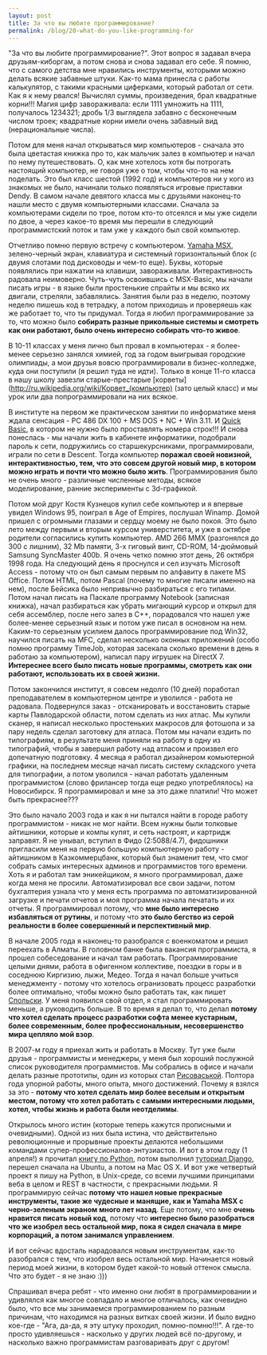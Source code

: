 ```yaml
---
layout: post
title: За что вы любите программирование?
permalink: /blog/20-what-do-you-like-programming-for
---
```

"За что вы любите программирование?". Этот вопрос я задавал вчера друзьям-киборгам, а потом снова и снова задавал его себе. Я помню, что с самого детства мне нравились инструменты, которыми можно делать всякие забавные штуки. Как-то мама принесла с работы калькулятор, с такими красными циферками, который работал от сети. Как я к нему рвался! Вычислял суммы, произведения, брал квадратные корни!!! Магия цифр завораживала: если 1111 умножить на 1111, получалось 1234321; дробь 1/3 выглядела забавно с бесконечным числом троек; квадратные корни имели очень забавный вид (нерациональные числа).

Потом для меня начал открываться мир компьютеров - сначала это была цветастая книжка про то, как мальчик залез в компьютер и начал по нему путешествовать. О, как мне хотелось хотя бы потрогать настоящий компьютер, не говоря уже о том, чтобы что-то на нем поделать. Это был класс шестой (1992 год) и компьютеров ни у кого из знакомых не было, начинали только появляться игровые приставки Dendy. В самом начале девятого класса мы с друзьями наконец-то нашли место с двумя компьютерными классами. Сначала за компьютерами сидели по трое, потом кто-то отсеялся и мы уже сидели по двое, а через какое-то время мы перешли в следующий программистский поток и там уже у каждого был свой компьютер. 
<!--more-->

Отчетливо помню первую встречу с компьютером. [Yamaha MSX](http://ru.wikipedia.org/wiki/Ямаха_КУВТ), зелено-черный экран, клавиатура и системный горизонтальный блок (с двумя слотами под дисководы и чем-то еще). Буквы, которые появлялись при нажатии на клавиши, завораживали. Интерактивность радовала неимоверно. Чуть-чуть освоившись с MSX-Basic, мы начали писать игры - в языке были простенькие спрайты и мы всяко их двигали, стреляли, забавлялись. Занятия были раз в неделю, поэтому неделю пишешь код в тетрадку, а потом приходишь и проверяешь как же работает то, что ты придумал. Тогда я любил программирование за то, что можно было **собирать разные прикольные системы и смотреть как они работают, было очень интересно собирать что-то живое**.

В 10-11 классах у меня лично был провал в компьютерах - я более-менее серьезно занялся химией, год за годом выигрывая городские олимпиады, а мои друзья вовсю программировали в бизнес-колледже, куда они поступили (я решил туда не идти). Только в конце 11-го класса в нашу школу завезли старые-престарые  [корветы](http://ru.wikipedia.org/wiki/Корвет_(компьютер) (зато целый класс) и мы урок или два попрограммировали на них всякое.

В институте на первом же практическом занятии по информатике меня ждала сенсация - PC 486 DX 100 + MS DOS + NC + Win 3.11. И [Quick Basic](http://en.wikipedia.org/wiki/QuickBASIC), в котором не нужно было проставлять номера строк!!! И снова понеслась - мы начали жить в кабинете информатики, подобрали пароль к сети, подружились со старшекурсниками, программировали, играли по сети в Descent. Тогда компьютер **поражал своей новизной, интерактивностью, тем, что это совсем другой новый мир, в котором можно играть и почти что можно было жить**. Программирования было не очень много - различные численные методы, всякое моделирование, ранние эксперименты с 3d-графикой.

Потом мой друг Костя Кузнецов купил себе компьютер и я впервые увидел Windows 95, поиграл в Age of Empires, послушал Winamp. Домой пришел с огромными глазами и сердцу моему не было покоя. Это было лето между первым и вторым курсом универститета, и уже в октябре родители согласились купить компьютер. AMD 266 MMX (разгонялся до 300 с лишним), 32 Mb памяти, 3-х гиговый винт, CD-ROM, 14-дюймовый Samsung SyncMaster 400b. Я очень четко помню этот день, 26 октября 1998 года. На следующий день я проснулся и сел изучать Microsoft Access - потому что он был самым первым по алфавиту в пакете MS Office. Потом HTML, потом Pascal (почему то многие писали именно на нем), после Бейсика было непривычно разбираться с его типами. Потом начал писать на Паскале программу Notebook (записная книжка), начал разбираться как убрать мигающий курсор и открыл для себя ассемблер, после него залез в C++, порадовался что нашел уже более-менее серьезный язык и потом уже писал в основном на нем. Каким-то серьезным усилием далось программирование под Win32, научился писать на MFC, сделал несколько оконных приложений (особо помню программу TimeJob, которая засекала сколько времени в день я работаю за компьютером), написал пару игрушек на DirectX 7. **Интереснее всего было писать новые программы, смотреть как они работают, использовать их в своей жизни.**

Потом закончился институт, я совсем недолго (10 дней) поработал преподавателем в компьютерном центре и уволился - работа не радовала. Подвернулся заказ - отсканировать и восстановить старые карты Павлодарской области, потом сделать из них атлас. Мы купили сканер, я написал несколько простеньких макросов для фотошопа и за пару недель сделал заготовку для атласа. Потом мы начали ездить по типографиям, в результате меня приняли на работу в одну из типографий, чтобы я завершил работу над атласом и произвел его допечатную подготовку. 4 месяца я работал дизайнером комьютерной графики, на последнем месяце начал писать систему складского учета для типографии, а потом уволился - начал работать удаленным программистом (слово фрилансер тогда еще редко употреблялось) на Новосибирск. Я программировал и мне за это даже платили! Что может быть прекраснее???

Это было начало 2003 года и как я ни пытался найти в городе работу программистом - никак не мог найти. Всем нужны были толковые айтишники, которые и компы купят, и сеть настроят, и картридж заправят. Я не унывал, вступил в Фидо (2:5088/4.7), фидошники пригласили меня на первую большую компьютерную работу - айтишником в Казкоммерцбанк, который был знаменит тем, что смог собрать самых интересных админов и программистов того времени. Хоть я и работал там эникейщиком, я много программировал, даже когда меня не просили. Автоматизировал все свои задачи, потом бухгалтерия узнала что у меня есть программа по автоматизированной загрузке и печати отчетов и моя программа начала печатать и их отчеты. Я программировал потому, что **мне было интересно избавляться от рутины**, и потому что **это было бегство из серой реальности в более совершенный и перспективный мир**.

В начале 2005 года я наконец-то разобрался с военкоматом и решил переехать в Алматы. В головном банке была вакансия программиста, я прошел собеседование и начал там работать. Программирование целыми днями, работа в офигенном коллективе, поездки в горы и в соседнюю Киргизию, лыжи, Медео. Тогда я начал больше учиться менеджменту - потому что хотелось огранизовать процесс разработки более оптимально, чтобы можно было работать так, как пишет [Спольски](http://www.joelonsoftware.com/). У меня появился свой отдел, я стал программировать меньше, а руководить больше. В то время я делал то, что делал **потому что хотел сделать процесс разработки софта менее кустарным, более современным, более профессиональным, несовершенство мира цепляло мой взор**. 

В 2007-м году я приехал жить и работать в Москву. Тут уже были друзья - программисты и менеджеры, у меня был хороший послужной список руководителя программистов. Мы собрались в офисе и начали делать разные прототипы, один из которых стал [Рисоваськой](http://risovaska.ru/). Полтора года упорной работы, много опыта, много достижений. Почему я взялся за это - **потому что хотел сделать мир более веселым и открытым местом, потому что хотел работать с самыми интересными людьми, хотел, чтобы жизнь и работа были неотделимы**. 

Открылось много истин (которые теперь кажутся прописными и очевидными). Одной из них была истина, что действительно революционные и прорывные проекты делаются небольшими командами супер-профессионалов-энтузиастов. И вот в этом году (1 апреля!) я прочитал [книгу по Python](http://www.python.ru/files/book-ods.pdf), потом выполнил [туториал Django](http://docs.djangoproject.com/en/dev/intro/tutorial01/), перешел сначала на Ubuntu, а потом на Mac OS X. И вот уже четвертый проект я пишу на Python, в Unix-среде, со всеми лучшими принципами веба в целом и REST в частности, с прекрасными людьми. Я программирую сейчас **потому что нашел новые прекрасные инструменты, такие же чудесные и манящие, как и Yamaha MSX с черно-зеленым экраном много лет назад**. Еще потому, что мне **очень нравится писать новый код**, потому что **интересно было разобраться что же изобрел весь остальной мир, пока я сидел сначала в мире корпораций, а потом занимался управлением**. 

И вот сейчас вдосталь нарадовался новым инструментам, как-то разобрался с тем, что изобрел весь остальной мир. Начинается новый период моей жизни, в котором будет какой-то новый оттенок смысла. Что это будет - я не знаю :)))

Спрашивал вчера ребят - что именно они любят в программировании и удивлялся как многое совпадало и многое отличалось, как очевидно было, что все мы занимаемся программированием по разным причинам, что находимся на разных витках своей жизни. И было видно кое-где - "Ага, да-да, я эту штуку проходил, помню-помню!!!". А где-то просто удивляешься - насколько у других людей всё по-другому, и насколько важно программистам разговаривать друг с другом!